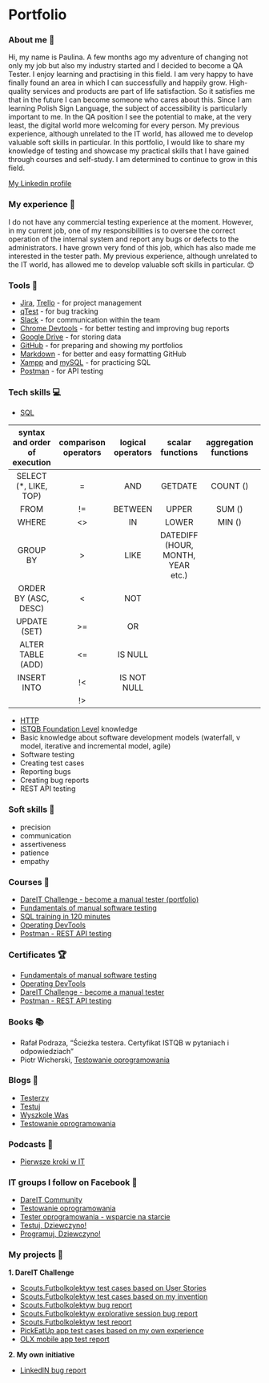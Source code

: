 # Portfolio

### About me :wave:
Hi, my name is Paulina. A few months ago my adventure of changing not only my job but also my industry started and I decided to become a QA Tester.  I enjoy learning and practising in this field. I am very happy to have finally found an area in which I can successfully and happily grow. High-quality services and products are part of life satisfaction. So it satisfies me that in the future I can become someone who cares about this. Since I am learning Polish Sign Language, the subject of accessibility is particularly important to me. In the QA position I see the potential to make, at the very least, the digital world more welcoming for every person. My previous experience, although unrelated to the IT world, has allowed me to develop valuable soft skills in particular. In this portfolio, I would like to share my knowledge of testing and showcase my practical skills that I have gained through courses and self-study. I am determined to continue to grow in this field.

[My Linkedin profile](https://www.linkedin.com/in/paulina-rybicka/)

### My experience :office:
I do not have any commercial testing experience at the moment. However, in my current job, one of my responsibilities is to oversee the correct operation of the internal system and report any bugs or defects to the administrators. I have grown very fond of this job, which has also made me interested in the tester path. My previous experience, although unrelated to the IT world, has allowed me to develop valuable soft skills in particular. :blush:

### Tools :wrench:
* [Jira](https://www.atlassian.com/pl/software/jira), [Trello](https://trello.com/pl/tour) - for project management
* [qTest](https://www.tricentis.com/products/unified-test-management-qtest/test-case-manager) - for bug tracking
* [Slack](https://slack.com/) - for communication within the team
* [Chrome Devtools](https://developer.chrome.com/docs/devtools/) - for better testing and improving bug reports
* [Google Drive](https://www.google.com/intl/pl_pl/drive/) - for storing data
* [GitHub](https://github.com/) - for preparing and showing my portfolios
* [Markdown](https://docs.github.com/en/get-started/writing-on-github/getting-started-with-writing-and-formatting-on-github/basic-writing-and-formatting-syntax) - for better and easy formatting GitHub
* [Xampp](https://www.apachefriends.org/pl/index.html) and [mySQL](https://www.mysql.com/) - for practicing SQL
* [Postman](https://www.postman.com/) - for API testing

### Tech skills :computer:
* [SQL](https://support.microsoft.com/pl-pl/office/j%C4%99zyk-access-sql-podstawowe-poj%C4%99cia-s%C5%82ownictwo-i-sk%C5%82adnia-444d0303-cde1-424e-9a74-e8dc3e460671)

| syntax and order of execution | comparison operators | logical operators | scalar functions                 | aggregation functions | others
|:-----------------------------:|:--------------------:|:-----------------:|:--------------------------------:|:---------------------:|:-------:|
| SELECT (*, LIKE, TOP)         |          =           | AND               | GETDATE                          | COUNT ()              | JOIN    |
| FROM                          |         !=           |   BETWEEN         | UPPER                            | SUM ()                | AS      |
| WHERE                         |         <>           |    IN             | LOWER                            | MIN ()                |  UNION  |
| GROUP BY                      |          >           |    LIKE           | DATEDIFF (HOUR, MONTH, YEAR etc.)|                       |         |
| ORDER BY (ASC, DESC)          |          <           |    NOT            |                                  |                       |         |
|  UPDATE (SET)                 |         >=           |    OR             |                                  |                       |         |
|    ALTER TABLE (ADD)          |         <=           |    IS NULL        |                                  |                       |         |
|  INSERT INTO                  |         !<           |    IS NOT NULL    |                                  |                       |         |
|                               |         !>           |                   |                                  |                       |         |

* [HTTP](https://jchost.pl/blog/http-odpowiedzi-bledy/)
* [ISTQB Foundation Level](https://sjsi.org/ist-qb/do-pobrania/) knowledge
* Basic knowledge about software development models (waterfall, v model, iterative and incremental model, agile)
* Software testing
* Creating test cases
* Reporting bugs
* Creating bug reports
* REST API testing

### Soft skills :file_folder:
* precision
* communication
* assertiveness
* patience
* empathy

### Courses :notebook:
* [DareIT Challenge - become a manual tester (portfolio)](https://github.com/PaulaRybicka0114/challenge_portfolio_paulinarybicka)
* [Fundamentals of manual software testing](https://www.udemy.com/course/kurs-testowania-oprogramowania/)
* [SQL training in 120 minutes](https://www.kursysql.pl/szkolenie-sql-w-120-minut/)
* [Operating DevTools](https://szkoleniedlaqa.pl/konsola/)
* [Postman - REST API testing](https://www.udemy.com/course/kurs-postman/#instructor-1)

### Certificates :trophy:
* [Fundamentals of manual software testing](https://www.udemy.com/certificate/UC-cb1f1ecf-5dbb-4879-896d-469cdaa18751/)
* [Operating DevTools](https://drive.google.com/file/d/1ivc7_YJ9rcasOwIgwA87S9SmqcefSwqr/view?usp=sharing)
* [DareIT Challenge - become a manual tester](https://drive.google.com/file/d/1YpGj2B1LOWcX6n43XOarXhscEBcZT1O6/view?usp=sharing)
* [Postman - REST API testing](https://www.udemy.com/certificate/UC-34482c92-39fa-4fed-ae79-fa441c429cc6/)

### Books :books:
* Rafał Podraza, “Ścieżka testera. Certyfikat ISTQB w pytaniach i odpowiedziach”
* Piotr Wicherski, [Testowanie oprogramowania](https://pwicherski.gitbook.io/testowanie-oprogramowania/)

### Blogs :newspaper:
* [Testerzy](https://testerzy.pl/)
* [Testuj](https://testuj.pl/blog/)
* [Wyszkolę Was](https://www.wyszkolewas.com.pl/blog/)
* [Testowanie oprogramowania](https://testowanie-oprogramowania.pl/blog/)

### Podcasts :microphone:
* [Pierwsze kroki w IT](https://open.spotify.com/show/5G4Ykc9IwoCj4uirzGmxUh)

### IT groups I follow on Facebook :link:
* [DareIT Community](https://www.facebook.com/groups/dareit.io/)
* [Testowanie oprogramowania](https://www.facebook.com/groups/TestowanieOprogramowania/)
* [Tester oprogramowania - wsparcie na starcie](https://www.facebook.com/groups/testeroprogramowania/)
* [Testuj, Dziewczyno!](https://www.facebook.com/groups/testujdziewczyno/)
* [Programuj, Dziewczyno!](https://www.facebook.com/groups/programujdziewczyno/)

### My projects :microscope:
**1. DareIT Challenge**
* [Scouts.Futbolkolektyw test cases based on User Stories](https://docs.google.com/document/d/1xZzAiv-qPUc-sOcceb53-VZilA6fl0uwffPWm7YxOIE/edit?usp=sharing)
* [Scouts.Futbolkolektyw test cases based on my invention](https://docs.google.com/document/d/1FPu1Hi3YssMdmY61RP9hfx1K_zwJDi-lV-BI50-fq6I/edit?usp=sharing)
* [Scouts.Futbolkolektyw bug report](https://docs.google.com/spreadsheets/d/1NW57GwwUnjMHU6PSPcICeUSy3ALyG7JaiKGPpA1wJE4/edit?usp=sharing)
* [Scouts.Futbolkolektyw explorative session bug report](https://docs.google.com/spreadsheets/d/18SOzG8UrxqBPdEnDUFCoeiyL4_LCXVI-8x2n0KvR5UQ/edit#gid=0)
* [Scouts.Futbolkolektyw test report](https://docs.google.com/document/d/1pV_uc5rgfgzhnrVOhAIunLe-NPP7Kt1eJiM27s-mhgY/edit?usp=sharing)
* [PickEatUp app test cases based on my own experience](https://docs.google.com/document/d/1ggp4R4D1-amPfFjD827dhJ1Jy-3eLA9R2AbQxq7ZL14/edit?usp=sharing)
* [OLX mobile app test report](https://docs.google.com/document/d/1fv_nl57rsRwwreASlPdg1hk3m2VJ0tnw68ZXmIE2W7Q/edit?usp=sharing)

**2. My own initiative**

* [LinkedIN bug report](https://docs.google.com/spreadsheets/d/1LKgGF3Kazg637a0oggHmv3_tq3ykNbppRYKYbNhl-Zc/edit?usp=sharing)
